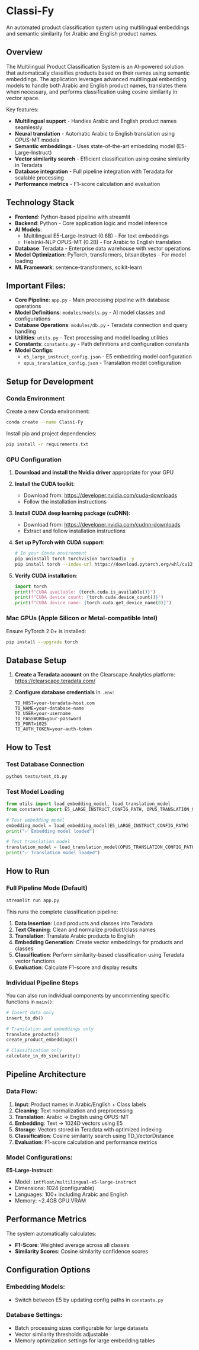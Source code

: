 # Classi-Fy
An automated product classification system using multilingual embeddings and semantic similarity for Arabic and English product names.

## Overview
The Multilingual Product Classification System is an AI-powered solution that automatically classifies products based on their names using semantic embeddings. The application leverages advanced multilingual embedding models to handle both Arabic and English product names, translates them when necessary, and performs classification using cosine similarity in vector space.

Key features:
- **Multilingual support** - Handles Arabic and English product names seamlessly
- **Neural translation** - Automatic Arabic to English translation using OPUS-MT models
- **Semantic embeddings** - Uses state-of-the-art embedding model (E5-Large-Instruct)
- **Vector similarity search** - Efficient classification using cosine similarity in Teradata
- **Database integration** - Full pipeline integration with Teradata for scalable processing
- **Performance metrics** - F1-score calculation and evaluation

## Technology Stack
- **Frontend**: Python-based pipeline with streamlit
- **Backend**: Python - Core application logic and model inference
- **AI Models**: 
  - Multilingual E5-Large-Instruct (0.6B) - For text embeddings
  - Helsinki-NLP OPUS-MT (0.2B) - For Arabic to English translation
- **Database**: Teradata - Enterprise data warehouse with vector operations
- **Model Optimization**: PyTorch, transformers, bitsandbytes - For model loading
- **ML Framework**: sentence-transformers, scikit-learn
  
## Important Files:
- **Core Pipeline**: `app.py` - Main processing pipeline with database operations
- **Model Definitions**: `modules/models.py` - AI model classes and configurations
- **Database Operations**: `modules/db.py` - Teradata connection and query handling
- **Utilities**: `utils.py` - Text processing and model loading utilities
- **Constants**: `constants.py` - Path definitions and configuration constants
- **Model Configs**: 
  - `e5_large_instruct_config.json` - E5 embedding model configuration
  - `opus_translation_config.json` - Translation model configuration
  
## Setup for Development

### Conda Environment
Create a new Conda environment:
```bash
conda create --name Classi-Fy
```

Install pip and project dependencies:
```bash
pip install -r requirements.txt
```

### GPU Configuration
1. **Download and install the Nvidia driver** appropriate for your GPU

2. **Install the CUDA toolkit**:
   - Download from: https://developer.nvidia.com/cuda-downloads
   - Follow the installation instructions

3. **Install CUDA deep learning package (cuDNN)**:
   - Download from: https://developer.nvidia.com/cudnn-downloads
   - Extract and follow installation instructions

4. **Set up PyTorch with CUDA support**:
   ```bash
   # In your Conda environment
   pip uninstall torch torchvision torchaudio -y
   pip install torch --index-url https://download.pytorch.org/whl/cu126
   ```

5. **Verify CUDA installation**:
   ```python
   import torch
   print(f"CUDA available: {torch.cuda.is_available()}")
   print(f"CUDA device count: {torch.cuda.device_count()}")
   print(f"CUDA device name: {torch.cuda.get_device_name(0)}")
   ```

### Mac GPUs (Apple Silicon or Metal-compatible Intel)
Ensure PyTorch 2.0+ is installed:
```bash
pip install --upgrade torch
```

## Database Setup

1. **Create a Teradata account** on the Clearscape Analytics platform: https://clearscape.teradata.com/

2. **Configure database credentials** in `.env`:
   ```env
   TD_HOST=your-teradata-host.com
   TD_NAME=your-database-name
   TD_USER=your-username
   TD_PASSWORD=your-password
   TD_PORT=1025
   TD_AUTH_TOKEN=your-auth-token
   ```

## How to Test

### Test Database Connection
```bash
python tests/test_db.py
```

### Test Model Loading
```python
from utils import load_embedding_model, load_translation_model
from constants import E5_LARGE_INSTRUCT_CONFIG_PATH, OPUS_TRANSLATION_CONFIG_PATH

# Test embedding model
embedding_model = load_embedding_model(E5_LARGE_INSTRUCT_CONFIG_PATH)
print("✅ Embedding model loaded")

# Test translation model  
translation_model = load_translation_model(OPUS_TRANSLATION_CONFIG_PATH)
print("✅ Translation model loaded")
```

## How to Run

### Full Pipeline Mode (Default)
```python
streamlit run app.py
```

This runs the complete classification pipeline:
1. **Data Insertion**: Load products and classes into Teradata
2. **Text Cleaning**: Clean and normalize product/class names
3. **Translation**: Translate Arabic products to English
4. **Embedding Generation**: Create vector embeddings for products and classes
5. **Classification**: Perform similarity-based classification using Teradata vector functions
6. **Evaluation**: Calculate F1-score and display results

### Individual Pipeline Steps

You can also run individual components by uncommenting specific functions in `main()`:

```python
# Insert data only
insert_to_db()

# Translation and embeddings only  
translate_products()
create_product_embeddings()

# Classification only
calculate_in_db_similarity()
```

## Pipeline Architecture

### Data Flow:
1. **Input**: Product names in Arabic/English + Class labels
2. **Cleaning**: Text normalization and preprocessing
3. **Translation**: Arabic → English using OPUS-MT
4. **Embedding**: Text → 1024D vectors using E5
5. **Storage**: Vectors stored in Teradata with optimized indexing
6. **Classification**: Cosine similarity search using TD_VectorDistance
7. **Evaluation**: F1-score calculation and performance metrics

### Model Configurations:

**E5-Large-Instruct**:
- Model: `intfloat/multilingual-e5-large-instruct`
- Dimensions: 1024 (configurable)
- Languages: 100+ including Arabic and English
- Memory: ~2.4GB GPU VRAM


## Performance Metrics

The system automatically calculates:
- **F1-Score**: Weighted average across all classes
- **Similarity Scores**: Cosine similarity confidence scores

## Configuration Options

### Embedding Models:
- Switch between E5 by updating config paths in `constants.py`

### Database Settings:
- Batch processing sizes configurable for large datasets
- Vector similarity thresholds adjustable
- Memory optimization settings for large embedding tables

